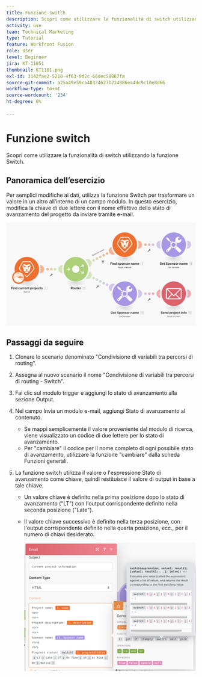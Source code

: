 ```yaml
---
title: Funzione switch
description: Scopri come utilizzare la funzionalità di switch utilizzando la funzione Switch.
activity: use
team: Technical Marketing
type: Tutorial
feature: Workfront Fusion
role: User
level: Beginner
jira: KT-11051
thumbnail: KT1101.png
exl-id: 3142fae2-5210-4f63-9d2c-66dec58867fa
source-git-commit: a25a49e59ca483246271214886ea4dc9c10e8d66
workflow-type: tm+mt
source-wordcount: '234'
ht-degree: 0%

---
```


# Funzione switch

Scopri come utilizzare la funzionalità di switch utilizzando la funzione Switch.

## Panoramica dell’esercizio

Per semplici modifiche ai dati, utilizza la funzione Switch per trasformare un valore in un altro all’interno di un campo modulo. In questo esercizio, modifica la chiave di due lettere con il nome effettivo dello stato di avanzamento del progetto da inviare tramite e-mail.

![Funzione switch Image 1](../12-exercises/assets/switch-function-walkthrough-1.png)

## Passaggi da seguire

1. Clonare lo scenario denominato &quot;Condivisione di variabili tra percorsi di routing&quot;.
1. Assegna al nuovo scenario il nome &quot;Condivisione di variabili tra percorsi di routing - Switch&quot;.
1. Fai clic sul modulo trigger e aggiungi lo stato di avanzamento alla sezione Output.
1. Nel campo Invia un modulo e-mail, aggiungi Stato di avanzamento al contenuto.

   + Se mappi semplicemente il valore proveniente dal modulo di ricerca, viene visualizzato un codice di due lettere per lo stato di avanzamento.
   + Per &quot;cambiare&quot; il codice per il nome completo di ogni possibile stato di avanzamento, utilizzare la funzione &quot;cambiare&quot; dalla scheda Funzioni generali.

1. La funzione switch utilizza il valore o l&#39;espressione Stato di avanzamento come chiave, quindi restituisce il valore di output in base a tale chiave.

   + Un valore chiave è definito nella prima posizione dopo lo stato di avanzamento (&quot;LT&quot;) con l&#39;output corrispondente definito nella seconda posizione (&quot;Late&quot;).
   + Il valore chiave successivo è definito nella terza posizione, con l&#39;output corrispondente definito nella quarta posizione, ecc., per il numero di chiavi desiderato.

     ![Funzione switch Image 2](../12-exercises/assets/switch-function-walkthrough-2.png)
